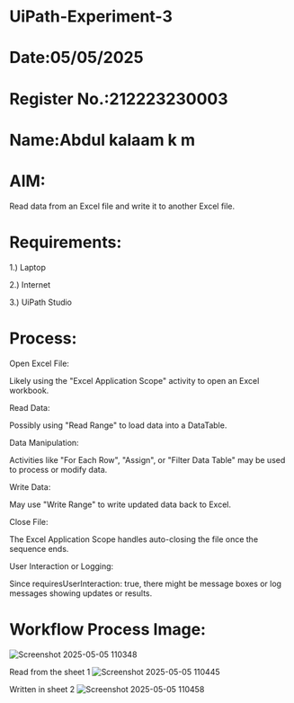 # UiPath-Experiment-3
# Date:05/05/2025
# Register No.:212223230003
# Name:Abdul kalaam k m
# AIM:
Read data from an Excel file and write it to another Excel file.


# Requirements:
1.) Laptop

2.) Internet

3.) UiPath Studio
# Process:
Open Excel File:

Likely using the "Excel Application Scope" activity to open an Excel workbook.

Read Data:

Possibly using "Read Range" to load data into a DataTable.

Data Manipulation:

Activities like "For Each Row", "Assign", or "Filter Data Table" may be used to process or modify data.

Write Data:

May use "Write Range" to write updated data back to Excel.

Close File:

The Excel Application Scope handles auto-closing the file once the sequence ends.

User Interaction or Logging:

Since requiresUserInteraction: true, there might be message boxes or log messages showing updates or results.

# Workflow Process Image:
![Screenshot 2025-05-05 110348](https://github.com/user-attachments/assets/4d7a13f8-0305-4f0d-ada5-67f069e222e9)

Read from the sheet 1
![Screenshot 2025-05-05 110445](https://github.com/user-attachments/assets/8aa0f93c-7cc3-4859-8e02-adce6d24596f)

Written in sheet 2
![Screenshot 2025-05-05 110458](https://github.com/user-attachments/assets/9773e61e-5b1f-43eb-8cde-5be1c59aab11)
